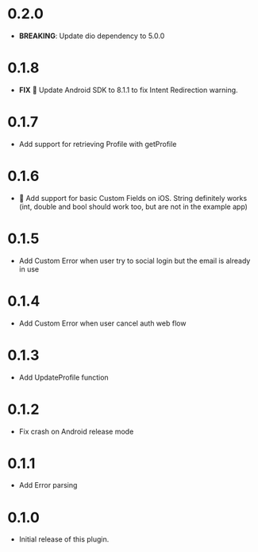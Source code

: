 # 0.2.0

 - **BREAKING**: Update dio dependency to 5.0.0

# 0.1.8

- **FIX** 🤖 Update Android SDK to 8.1.1 to fix Intent Redirection warning.

# 0.1.7

- Add support for retrieving Profile with getProfile

# 0.1.6

- 🍏 Add support for basic Custom Fields on iOS. String definitely works (int, double and bool should work too, but are not in the example app)

# 0.1.5

- Add Custom Error when user try to social login but the email is already in use

# 0.1.4

- Add Custom Error when user cancel auth web flow

# 0.1.3

- Add UpdateProfile function

# 0.1.2

- Fix crash on Android release mode

# 0.1.1

- Add Error parsing

# 0.1.0

- Initial release of this plugin.

